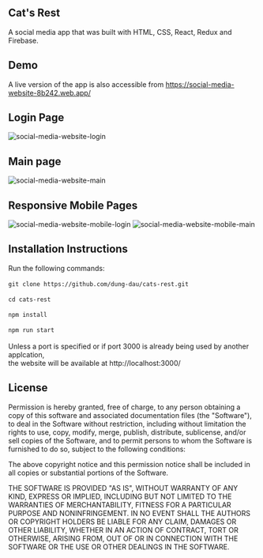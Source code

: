 ## Cat's Rest
A social media app that was built with HTML, CSS, React, Redux and Firebase.


## Demo
A live version of the app is also accessible from https://social-media-website-8b242.web.app/

## Login Page
![social-media-website-login](https://user-images.githubusercontent.com/55113973/160716474-a3cb256f-1305-48d1-b69c-d9eaa719bb3d.png)

## Main page
![social-media-website-main](https://user-images.githubusercontent.com/55113973/160716744-bb19e03a-afb6-4a23-bb27-5d07b5b5d401.png)

## Responsive Mobile Pages
![social-media-website-mobile-login](https://user-images.githubusercontent.com/55113973/160718438-6734fe6f-2699-4fbd-86ea-2aa2bec037d7.png) 
![social-media-website-mobile-main](https://user-images.githubusercontent.com/55113973/160717571-18cac999-9754-4763-b1a7-4e3dd85f2b80.png)


## Installation Instructions
Run the following commands: <br/><br/>
`git clone https://github.com/dung-dau/cats-rest.git` <br/><br/>
`cd cats-rest` <br/><br/>
`npm install` <br/><br/>
`npm run start` <br/><br/>
Unless a port is specified or if port 3000 is already being used by another applcation, <br />
the website will be available at http://localhost:3000/

## License
Permission is hereby granted, free of charge, to any person obtaining
a copy of this software and associated documentation files (the
"Software"), to deal in the Software without restriction, including
without limitation the rights to use, copy, modify, merge, publish,
distribute, sublicense, and/or sell copies of the Software, and to
permit persons to whom the Software is furnished to do so, subject to
the following conditions:

The above copyright notice and this permission notice shall be
included in all copies or substantial portions of the Software.

THE SOFTWARE IS PROVIDED "AS IS", WITHOUT WARRANTY OF ANY KIND,
EXPRESS OR IMPLIED, INCLUDING BUT NOT LIMITED TO THE WARRANTIES OF
MERCHANTABILITY, FITNESS FOR A PARTICULAR PURPOSE AND
NONINFRINGEMENT. IN NO EVENT SHALL THE AUTHORS OR COPYRIGHT HOLDERS BE
LIABLE FOR ANY CLAIM, DAMAGES OR OTHER LIABILITY, WHETHER IN AN ACTION
OF CONTRACT, TORT OR OTHERWISE, ARISING FROM, OUT OF OR IN CONNECTION
WITH THE SOFTWARE OR THE USE OR OTHER DEALINGS IN THE SOFTWARE.
